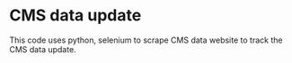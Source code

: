 # CMS data update
This code uses python, selenium to scrape CMS data website to track the CMS data update.
